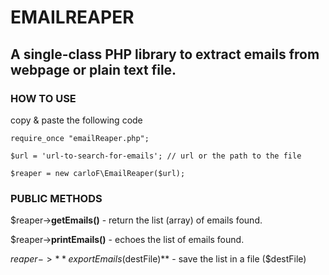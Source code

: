 # EMAILREAPER 

## A single-class PHP library to extract emails from webpage or plain text file.

### HOW TO USE
copy & paste the following code
```
require_once "emailReaper.php";

$url = 'url-to-search-for-emails'; // url or the path to the file

$reaper = new carloF\EmailReaper($url);
```

### PUBLIC METHODS

$reaper->**getEmails()** - return the list (array) of emails found.

$reaper->**printEmails()** - echoes the list of emails found.

$reaper->**exportEmails($destFile)** - save the list in a file ($destFile)
